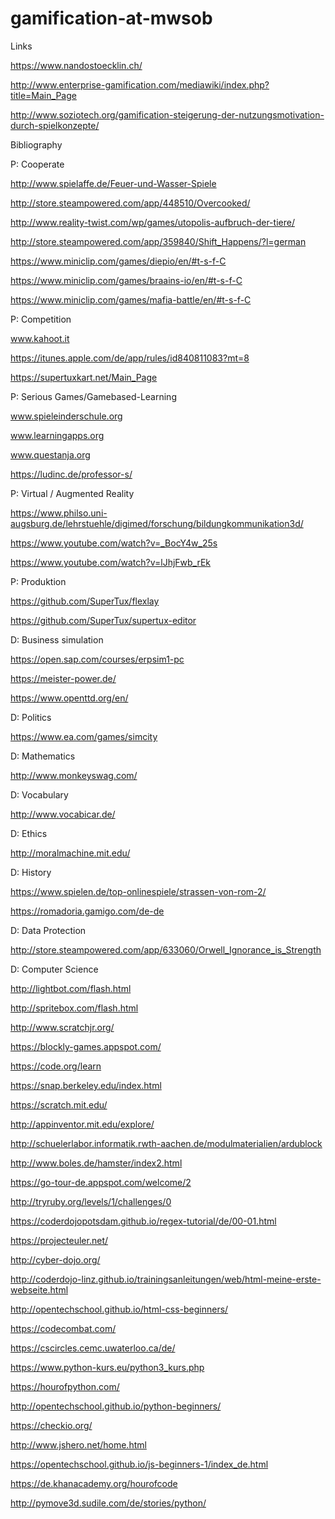 # gamification-at-mwsob

Links

https://www.nandostoecklin.ch/

http://www.enterprise-gamification.com/mediawiki/index.php?title=Main_Page

http://www.soziotech.org/gamification-steigerung-der-nutzungsmotivation-durch-spielkonzepte/


Bibliography


P: Cooperate

http://www.spielaffe.de/Feuer-und-Wasser-Spiele

http://store.steampowered.com/app/448510/Overcooked/

http://www.reality-twist.com/wp/games/utopolis-aufbruch-der-tiere/

http://store.steampowered.com/app/359840/Shift_Happens/?l=german

https://www.miniclip.com/games/diepio/en/#t-s-f-C

https://www.miniclip.com/games/braains-io/en/#t-s-f-C

https://www.miniclip.com/games/mafia-battle/en/#t-s-f-C


P: Competition

www.kahoot.it

https://itunes.apple.com/de/app/rules/id840811083?mt=8

https://supertuxkart.net/Main_Page


P: Serious Games/Gamebased-Learning

www.spieleinderschule.org

www.learningapps.org

www.questanja.org

https://ludinc.de/professor-s/


P: Virtual / Augmented Reality

https://www.philso.uni-augsburg.de/lehrstuehle/digimed/forschung/bildungkommunikation3d/

https://www.youtube.com/watch?v=_BocY4w_25s

https://www.youtube.com/watch?v=lJhjFwb_rEk


P: Produktion

https://github.com/SuperTux/flexlay

https://github.com/SuperTux/supertux-editor


D: Business simulation

https://open.sap.com/courses/erpsim1-pc

https://meister-power.de/

https://www.openttd.org/en/


D: Politics

https://www.ea.com/games/simcity

D: Mathematics

http://www.monkeyswag.com/

D: Vocabulary

http://www.vocabicar.de/


D: Ethics

http://moralmachine.mit.edu/

D: History

https://www.spielen.de/top-onlinespiele/strassen-von-rom-2/

https://romadoria.gamigo.com/de-de

D: Data Protection

http://store.steampowered.com/app/633060/Orwell_Ignorance_is_Strength

D: Computer Science

http://lightbot.com/flash.html

http://spritebox.com/flash.html

http://www.scratchjr.org/

https://blockly-games.appspot.com/

https://code.org/learn

https://snap.berkeley.edu/index.html

https://scratch.mit.edu/

http://appinventor.mit.edu/explore/

http://schuelerlabor.informatik.rwth-aachen.de/modulmaterialien/ardublock

http://www.boles.de/hamster/index2.html

https://go-tour-de.appspot.com/welcome/2

http://tryruby.org/levels/1/challenges/0

https://coderdojopotsdam.github.io/regex-tutorial/de/00-01.html

https://projecteuler.net/

http://cyber-dojo.org/

http://coderdojo-linz.github.io/trainingsanleitungen/web/html-meine-erste-webseite.html

http://opentechschool.github.io/html-css-beginners/

https://codecombat.com/

https://cscircles.cemc.uwaterloo.ca/de/

https://www.python-kurs.eu/python3_kurs.php

https://hourofpython.com/

http://opentechschool.github.io/python-beginners/

https://checkio.org/

http://www.jshero.net/home.html

https://opentechschool.github.io/js-beginners-1/index_de.html

https://de.khanacademy.org/hourofcode

http://pymove3d.sudile.com/de/stories/python/
